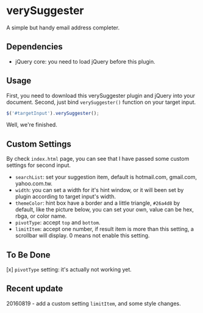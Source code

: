 # verySuggester
A simple but handy email address completer.

## Dependencies
- jQuery core: you need to load jQuery before this plugin.

## Usage
First, you need to download this verySuggester plugin and jQuery into your document.
Second, just bind `verySuggester()` function on your target input.
```javascript
$('#targetInput').verySuggester();
```
Well, we're finished.

## Custom Settings
By check `index.html` page, you can see that I have passed some custom settings for second input.

- `searchList`: set your suggestion item, default is hotmail.com, gmail.com, yahoo.com.tw.
- `width`: you can set a width for it's hint window, or it will been set by plugin according to target input's width.
- `themeColor`: hint box have a border and a little triangle, `#26a4d8` by default, like the picture below, you can set your own, value can be hex, rbga, or color name.
- `pivotType`: accept `top` and `bottom`.
- `limitItem`: accept one number, if result item is more than this setting, a scrollbar will display. 0 means not enable this setting.

## To Be Done
[x] `pivotType` setting: it's actually not working yet.

## Recent update
20160819 - add a custom setting `limitItem`, and some style changes.
